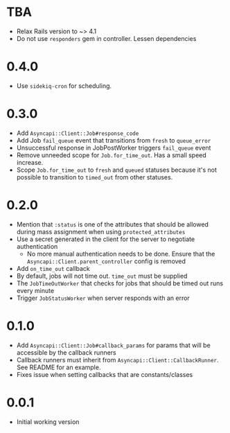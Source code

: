 # TBA

- Relax Rails version to ~> 4.1
- Do not use `responders` gem in controller. Lessen dependencies

# 0.4.0

- Use `sidekiq-cron` for scheduling.

# 0.3.0

- Add `Asyncapi::Client::Job#response_code`
- Add Job `fail_queue` event that transitions from `fresh` to `queue_error`
- Unsuccessful response in JobPostWorker triggers `fail_queue` event
- Remove unneeded scope for `Job.for_time_out`. Has a small speed increase.
- Scope `Job.for_time_out` to `fresh` and `queued` statuses because it's not possible to transition to `timed_out` from other statuses.

# 0.2.0

- Mention that `:status` is one of the attributes that should be allowed during mass assignment when using `protected_attributes`
- Use a secret generated in the client for the server to negotiate authentication
  - No more manual authentication needs to be done. Ensure that the `Asyncapi::Client.parent_controller` config is removed
- Add `on_time_out` callback
- By default, jobs will not time out. `time_out` must be supplied
- The `JobTimeOutWorker` that checks for jobs that should be timed out runs every minute
- Trigger `JobStatusWorker` when server responds with an error

# 0.1.0

- Add `Asyncapi::Client::Job#callback_params` for params that will be accessible by the callback runners
- Callback runners must inherit from `Asyncapi::Client::CallbackRunner`. See README for an example.
- Fixes issue when setting callbacks that are constants/classes

# 0.0.1

- Initial working version
